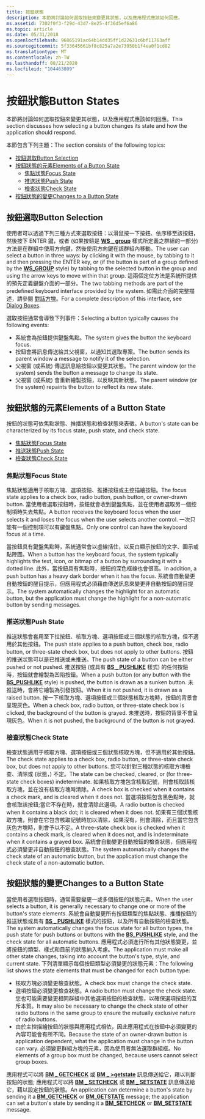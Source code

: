 ```yaml
---
title: 按鈕狀態
description: 本節將討論如何選取按鈕來變更其狀態，以及應用程式應該如何回應。
ms.assetid: 7302f0f3-f29d-43d7-8e25-4f36d5ef6a86
ms.topic: article
ms.date: 05/31/2018
ms.openlocfilehash: 96865191ac64b14dd35ff1d22631c6bf11763aff
ms.sourcegitcommit: 5f33645661bf8c825a7a2e73950b1f4ea0f1cd82
ms.translationtype: MT
ms.contentlocale: zh-TW
ms.lasthandoff: 08/21/2020
ms.locfileid: "104463809"
---
```

# <a name="button-states"></a><span data-ttu-id="a5c5c-103">按鈕狀態</span><span class="sxs-lookup"><span data-stu-id="a5c5c-103">Button States</span></span>

<span data-ttu-id="a5c5c-104">本節將討論如何選取按鈕來變更其狀態，以及應用程式應該如何回應。</span><span class="sxs-lookup"><span data-stu-id="a5c5c-104">This section discusses how selecting a button changes its state and how the application should respond.</span></span>

<span data-ttu-id="a5c5c-105">本節包含下列主題：</span><span class="sxs-lookup"><span data-stu-id="a5c5c-105">The section consists of the following topics:</span></span>

-   [<span data-ttu-id="a5c5c-106">按鈕選取</span><span class="sxs-lookup"><span data-stu-id="a5c5c-106">Button Selection</span></span>](#button-selection)
-   [<span data-ttu-id="a5c5c-107">按鈕狀態的元素</span><span class="sxs-lookup"><span data-stu-id="a5c5c-107">Elements of a Button State</span></span>](#elements-of-a-button-state)
    -   [<span data-ttu-id="a5c5c-108">焦點狀態</span><span class="sxs-lookup"><span data-stu-id="a5c5c-108">Focus State</span></span>](#focus-state)
    -   [<span data-ttu-id="a5c5c-109">推送狀態</span><span class="sxs-lookup"><span data-stu-id="a5c5c-109">Push State</span></span>](#push-state)
    -   [<span data-ttu-id="a5c5c-110">檢查狀態</span><span class="sxs-lookup"><span data-stu-id="a5c5c-110">Check State</span></span>](#check-state)
-   [<span data-ttu-id="a5c5c-111">按鈕狀態的變更</span><span class="sxs-lookup"><span data-stu-id="a5c5c-111">Changes to a Button State</span></span>](#changes-to-a-button-state)

## <a name="button-selection"></a><span data-ttu-id="a5c5c-112">按鈕選取</span><span class="sxs-lookup"><span data-stu-id="a5c5c-112">Button Selection</span></span>

<span data-ttu-id="a5c5c-113">使用者可以透過下列三種方式來選取按鈕：以滑鼠按一下按鈕、依序移至該按鈕，然後按下 ENTER 鍵，或者 (如果按鈕是 [**WS \_ group**](/windows/desktop/winmsg/window-styles) 樣式所定義之群組的一部分) 方法是在群組中使用方向鍵，然後使用方向鍵在該群組內移動。</span><span class="sxs-lookup"><span data-stu-id="a5c5c-113">The user can select a button in three ways: by clicking it with the mouse, by tabbing to it and then pressing the ENTER key, or (if the button is part of a group defined by the [**WS\_GROUP**](/windows/desktop/winmsg/window-styles) style) by tabbing to the selected button in the group and using the arrow keys to move within that group.</span></span> <span data-ttu-id="a5c5c-114">這兩個定位方法是系統所提供的預先定義鍵盤介面的一部分。</span><span class="sxs-lookup"><span data-stu-id="a5c5c-114">The two tabbing methods are part of the predefined keyboard interface provided by the system.</span></span> <span data-ttu-id="a5c5c-115">如需此介面的完整描述，請參閱 [對話方塊](/windows/desktop/dlgbox/dialog-boxes)。</span><span class="sxs-lookup"><span data-stu-id="a5c5c-115">For a complete description of this interface, see [Dialog Boxes](/windows/desktop/dlgbox/dialog-boxes).</span></span>

<span data-ttu-id="a5c5c-116">選取按鈕通常會導致下列事件：</span><span class="sxs-lookup"><span data-stu-id="a5c5c-116">Selecting a button typically causes the following events:</span></span>

-   <span data-ttu-id="a5c5c-117">系統會為按鈕提供鍵盤焦點。</span><span class="sxs-lookup"><span data-stu-id="a5c5c-117">The system gives the button the keyboard focus.</span></span>
-   <span data-ttu-id="a5c5c-118">按鈕會將訊息傳送給其父視窗，以通知其選取專案。</span><span class="sxs-lookup"><span data-stu-id="a5c5c-118">The button sends its parent window a message to notify it of the selection.</span></span>
-   <span data-ttu-id="a5c5c-119">父視窗 (或系統) 傳送訊息給按鈕以變更其狀態。</span><span class="sxs-lookup"><span data-stu-id="a5c5c-119">The parent window (or the system) sends the button a message to change its state.</span></span>
-   <span data-ttu-id="a5c5c-120">父視窗 (或系統) 會重新繪製按鈕，以反映其新狀態。</span><span class="sxs-lookup"><span data-stu-id="a5c5c-120">The parent window (or the system) repaints the button to reflect its new state.</span></span>

## <a name="elements-of-a-button-state"></a><span data-ttu-id="a5c5c-121">按鈕狀態的元素</span><span class="sxs-lookup"><span data-stu-id="a5c5c-121">Elements of a Button State</span></span>

<span data-ttu-id="a5c5c-122">按鈕的狀態可依焦點狀態、推播狀態和檢查狀態來表徵。</span><span class="sxs-lookup"><span data-stu-id="a5c5c-122">A button's state can be characterized by its focus state, push state, and check state.</span></span>

-   [<span data-ttu-id="a5c5c-123">焦點狀態</span><span class="sxs-lookup"><span data-stu-id="a5c5c-123">Focus State</span></span>](#focus-state)
-   [<span data-ttu-id="a5c5c-124">推送狀態</span><span class="sxs-lookup"><span data-stu-id="a5c5c-124">Push State</span></span>](#push-state)
-   [<span data-ttu-id="a5c5c-125">檢查狀態</span><span class="sxs-lookup"><span data-stu-id="a5c5c-125">Check State</span></span>](#check-state)

### <a name="focus-state"></a><span data-ttu-id="a5c5c-126">焦點狀態</span><span class="sxs-lookup"><span data-stu-id="a5c5c-126">Focus State</span></span>

<span data-ttu-id="a5c5c-127">焦點狀態適用于核取方塊、選項按鈕、推播按鈕或主控描繪按鈕。</span><span class="sxs-lookup"><span data-stu-id="a5c5c-127">The focus state applies to a check box, radio button, push button, or owner-drawn button.</span></span> <span data-ttu-id="a5c5c-128">當使用者選取按鈕時，按鈕就會收到鍵盤焦點，並在使用者選取另一個控制項時失去焦點。</span><span class="sxs-lookup"><span data-stu-id="a5c5c-128">A button receives the keyboard focus when the user selects it and loses the focus when the user selects another control.</span></span> <span data-ttu-id="a5c5c-129">一次只能有一個控制項可以有鍵盤焦點。</span><span class="sxs-lookup"><span data-stu-id="a5c5c-129">Only one control can have the keyboard focus at a time.</span></span>

<span data-ttu-id="a5c5c-130">當按鈕具有鍵盤焦點時，系統通常會以虛線括住，以反白顯示按鈕的文字、圖示或點陣圖。</span><span class="sxs-lookup"><span data-stu-id="a5c5c-130">When a button has the keyboard focus, the system typically highlights the text, icon, or bitmap of a button by surrounding it with a dotted line.</span></span> <span data-ttu-id="a5c5c-131">此外，當按鈕具有焦點時，按鈕的深色框線也會很高。</span><span class="sxs-lookup"><span data-stu-id="a5c5c-131">In addition, a push button has a heavy dark border when it has the focus.</span></span> <span data-ttu-id="a5c5c-132">系統會自動變更自動按鈕的醒目提示，但應用程式必須藉由傳送訊息來變更非自動按鈕的醒目提示。</span><span class="sxs-lookup"><span data-stu-id="a5c5c-132">The system automatically changes the highlight for an automatic button, but the application must change the highlight for a non-automatic button by sending messages.</span></span>

### <a name="push-state"></a><span data-ttu-id="a5c5c-133">推送狀態</span><span class="sxs-lookup"><span data-stu-id="a5c5c-133">Push State</span></span>

<span data-ttu-id="a5c5c-134">推送狀態會套用至下拉按鈕、核取方塊、選項按鈕或三個狀態的核取方塊，但不適用於其他按鈕。</span><span class="sxs-lookup"><span data-stu-id="a5c5c-134">The push state applies to a push button, check box, radio button, or three-state check box, but does not apply to other buttons.</span></span> <span data-ttu-id="a5c5c-135">按鈕的推送狀態可以是已推送或未推送。</span><span class="sxs-lookup"><span data-stu-id="a5c5c-135">The push state of a button can be either pushed or not pushed.</span></span> <span data-ttu-id="a5c5c-136">推送按鈕 (或具有 [**BS \_ PUSHLIKE**](button-styles.md) 樣式) 的任何按鈕時，按鈕就會繪製為凹陷按鈕。</span><span class="sxs-lookup"><span data-stu-id="a5c5c-136">When a push button (or any button with the [**BS\_PUSHLIKE**](button-styles.md) style) is pushed, the button is drawn as a sunken button.</span></span> <span data-ttu-id="a5c5c-137">未推送時，會將它繪製為引發按鈕。</span><span class="sxs-lookup"><span data-stu-id="a5c5c-137">When it is not pushed, it is drawn as a raised button.</span></span> <span data-ttu-id="a5c5c-138">按一下核取方塊、選項按鈕或三個狀態核取方塊時，按鈕的背景會呈現灰色。</span><span class="sxs-lookup"><span data-stu-id="a5c5c-138">When a check box, radio button, or three-state check box is clicked, the background of the button is grayed.</span></span> <span data-ttu-id="a5c5c-139">未推送時，按鈕的背景不會呈現灰色。</span><span class="sxs-lookup"><span data-stu-id="a5c5c-139">When it is not pushed, the background of the button is not grayed.</span></span>

### <a name="check-state"></a><span data-ttu-id="a5c5c-140">檢查狀態</span><span class="sxs-lookup"><span data-stu-id="a5c5c-140">Check State</span></span>

<span data-ttu-id="a5c5c-141">檢查狀態適用于核取方塊、選項按鈕或三個狀態核取方塊，但不適用於其他按鈕。</span><span class="sxs-lookup"><span data-stu-id="a5c5c-141">The check state applies to a check box, radio button, or three-state check box, but does not apply to other buttons.</span></span> <span data-ttu-id="a5c5c-142">您可以針對三種狀態的核取方塊檢查、清除或 (狀態，) 不定。</span><span class="sxs-lookup"><span data-stu-id="a5c5c-142">The state can be checked, cleared, or (for three-state check boxes) indeterminate.</span></span> <span data-ttu-id="a5c5c-143">如果核取方塊包含核取記號，則會核取該核取方塊，並在沒有核取方塊時清除。</span><span class="sxs-lookup"><span data-stu-id="a5c5c-143">A check box is checked when it contains a check mark, and is cleared when it does not.</span></span> <span data-ttu-id="a5c5c-144">當選項按鈕包含黑色點時，就會核取該按鈕;當它不存在時，就會清除此選項。</span><span class="sxs-lookup"><span data-stu-id="a5c5c-144">A radio button is checked when it contains a black dot; it is cleared when it does not.</span></span> <span data-ttu-id="a5c5c-145">如果有三個狀態核取方塊，則會在它包含核取記號時加以清除，如果沒有，則會清除，而且當它包含灰色方塊時，則會予以不定。</span><span class="sxs-lookup"><span data-stu-id="a5c5c-145">A three-state check box is checked when it contains a check mark, is cleared when it does not, and is indeterminate when it contains a grayed box.</span></span> <span data-ttu-id="a5c5c-146">系統會自動變更自動按鈕的檢查狀態，但應用程式必須變更非自動按鈕的檢查狀態。</span><span class="sxs-lookup"><span data-stu-id="a5c5c-146">The system automatically changes the check state of an automatic button, but the application must change the check state of a non-automatic button.</span></span>

## <a name="changes-to-a-button-state"></a><span data-ttu-id="a5c5c-147">按鈕狀態的變更</span><span class="sxs-lookup"><span data-stu-id="a5c5c-147">Changes to a Button State</span></span>

<span data-ttu-id="a5c5c-148">當使用者選取按鈕時，通常需要變更一或多個按鈕的狀態元素。</span><span class="sxs-lookup"><span data-stu-id="a5c5c-148">When the user selects a button, it is generally necessary to change one or more of the button's state elements.</span></span> <span data-ttu-id="a5c5c-149">系統會自動變更所有按鈕類型的焦點狀態、推播按鈕的推送狀態或具有 [**BS \_ PUSHLIKE**](button-styles.md) 樣式的按鈕，以及所有自動按鈕的檢查狀態。</span><span class="sxs-lookup"><span data-stu-id="a5c5c-149">The system automatically changes the focus state for all button types, the push state for push buttons or buttons with the [**BS\_PUSHLIKE**](button-styles.md) style, and the check state for all automatic buttons.</span></span> <span data-ttu-id="a5c5c-150">應用程式必須進行所有其他狀態變更，並將按鈕的類型、樣式和目前的狀態納入考慮。</span><span class="sxs-lookup"><span data-stu-id="a5c5c-150">The application must make all other state changes, taking into account the button's type, style, and current state.</span></span> <span data-ttu-id="a5c5c-151">下列清單顯示每個按鈕類型必須變更的狀態元素：</span><span class="sxs-lookup"><span data-stu-id="a5c5c-151">The following list shows the state elements that must be changed for each button type:</span></span>

-   <span data-ttu-id="a5c5c-152">核取方塊必須變更檢查狀態。</span><span class="sxs-lookup"><span data-stu-id="a5c5c-152">A check box must change the check state.</span></span>
-   <span data-ttu-id="a5c5c-153">選項按鈕必須變更檢查狀態。</span><span class="sxs-lookup"><span data-stu-id="a5c5c-153">A radio button must change the check state.</span></span> <span data-ttu-id="a5c5c-154">您也可能需要變更相同群組中其他選項按鈕的檢查狀態，以確保選項按鈕的互斥本質。</span><span class="sxs-lookup"><span data-stu-id="a5c5c-154">It may also be necessary to change the check state of other radio buttons in the same group to ensure the mutually exclusive nature of radio buttons.</span></span>
-   <span data-ttu-id="a5c5c-155">由於主控描繪按鈕的狀態與應用程式相依，因此應用程式在按鈕中必須變更的內容可能會有所不同。</span><span class="sxs-lookup"><span data-stu-id="a5c5c-155">Because the state of an owner-drawn button is application dependent, what the application must change in the button can vary.</span></span> <span data-ttu-id="a5c5c-156">必須變更群組方塊的元素，因為使用者無法選取群組框。</span><span class="sxs-lookup"><span data-stu-id="a5c5c-156">No elements of a group box must be changed, because users cannot select group boxes.</span></span>

<span data-ttu-id="a5c5c-157">應用程式可以將 [**BM \_ GETCHECK**](bm-getcheck.md) 或 [**BM \_ >getstate**](bm-getstate.md) 訊息傳送給它，藉以判斷按鈕的狀態; 應用程式可以將 [**BM \_ SETCHECK**](bm-setcheck.md) 或 [**BM \_ SETSTATE**](bm-setstate.md) 訊息傳送給它，藉以設定按鈕的狀態。</span><span class="sxs-lookup"><span data-stu-id="a5c5c-157">An application can determine a button's state by sending it a [**BM\_GETCHECK**](bm-getcheck.md) or [**BM\_GETSTATE**](bm-getstate.md) message; the application can set a button's state by sending it a [**BM\_SETCHECK**](bm-setcheck.md) or [**BM\_SETSTATE**](bm-setstate.md) message.</span></span>

 

 